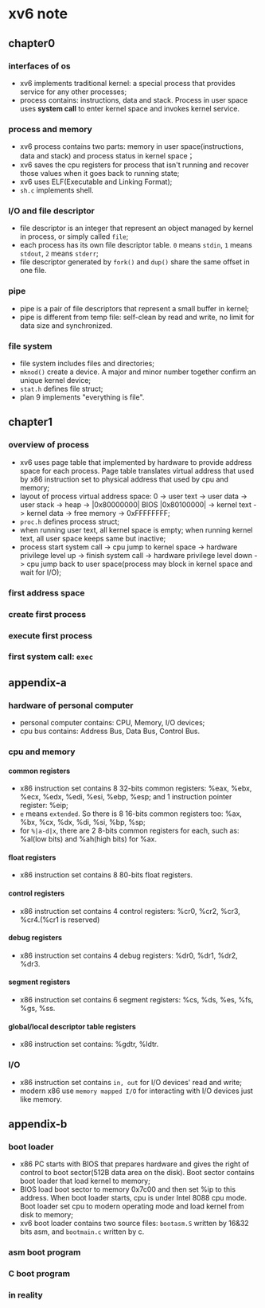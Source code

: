 xv6 note
======

## chapter0

### interfaces of os
- xv6 implements traditional kernel: a special process that provides service for any other processes;
- process contains: instructions, data and stack. Process in user space uses **system call** to enter kernel space and invokes kernel service.

### process and memory
- xv6 process contains two parts: memory in user space(instructions, data and stack) and process status in kernel space；
- xv6 saves the cpu registers for process that isn't running and recover those values when it goes back to running state;
- xv6 uses ELF(Executable and Linking Format);
- `sh.c` implements shell.

### I/O and file descriptor
- file descriptor is an integer that represent an object managed by kernel in process, or simply called `file`;
- each process has its own file descriptor table. `0` means `stdin`, `1` means `stdout`, `2` means `stderr`;
- file descriptor generated by `fork()` and `dup()` share the same offset in one file.

### pipe
- pipe is a pair of file descriptors that represent a small buffer in kernel;
- pipe is different from temp file: self-clean by read and write, no limit for data size and synchronized.

### file system
- file system includes files and directories;
- `mknod()` create a device. A major and minor number together confirm an unique kernel device;
- `stat.h` defines file struct;
- plan 9 implements "everything is file".

## chapter1

### overview of process
- xv6 uses page table that implemented by hardware to provide address space for each process. Page table translates virtual address that used by x86 instruction set to physical address that used by cpu and memory;
- layout of process virtual address space: 0 -> user text -> user data -> user stack -> heap -> |0x80000000| BIOS |0x80100000| -> kernel text -> kernel data -> free memory -> 0xFFFFFFFF;
- `proc.h` defines process struct;
- when running user text, all kernel space is empty; when running kernel text, all user space keeps same but inactive;
- process start system call -> cpu jump to kernel space -> hardware privilege level up -> finish system call -> hardware privilege level down -> cpu jump back to user space(process may block in kernel space and wait for I/O);

### first address space

### create first process

### execute first process

### first system call: `exec`

## appendix-a

### hardware of personal computer
- personal computer contains: CPU, Memory, I/O devices;
- cpu bus contains: Address Bus, Data Bus, Control Bus.

### cpu and memory

#### common registers
- x86 instruction set contains 8 32-bits common registers: %eax, %ebx, %ecx, %edx, %edi, %esi, %ebp, %esp; and 1 instruction pointer register: %eip;
- `e` means `extended`. So there is 8 16-bits common registers too: %ax, %bx, %cx, %dx, %di, %si, %bp, %sp;
- for `%|a-d|x`, there are 2 8-bits common registers for each, such as: %al(low bits) and %ah(high bits) for %ax.

#### float registers
- x86 instruction set contains 8 80-bits float registers.

#### control registers
- x86 instruction set contains 4 control registers: %cr0, %cr2, %cr3, %cr4.(%cr1 is reserved)

#### debug registers
- x86 instruction set contains 4 debug registers: %dr0, %dr1, %dr2, %dr3.

#### segment registers
- x86 instruction set contains 6 segment registers: %cs, %ds, %es, %fs, %gs, %ss.

#### global/local descriptor table registers
- x86 instruction set contains: %gdtr, %ldtr.

### I/O
- x86 instruction set contains `in, out` for I/O devices' read and write;
- modern x86 use `memory mapped I/O` for interacting with I/O devices just like memory.

## appendix-b

### boot loader
- x86 PC starts with BIOS that prepares hardware and gives the right of control to boot sector(512B data area on the disk). Boot sector contains boot loader that load kernel to memory;
- BIOS load boot sector to memory 0x7c00 and then set %ip to this address. When boot loader starts, cpu is under Intel 8088 cpu mode. Boot loader set cpu to modern operating mode and load kernel from disk to memory;
- xv6 boot loader contains two source files: `bootasm.S` written by 16&32 bits asm, and `bootmain.c` written by c.

### asm boot program

### C boot program

### in reality


